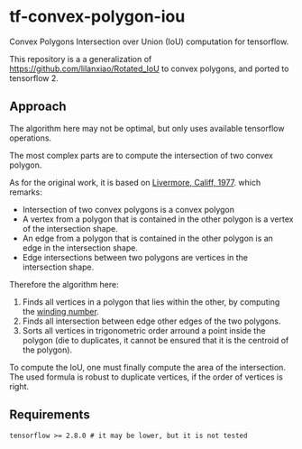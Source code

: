 # tf-convex-polygon-iou

Convex Polygons Intersection over Union (IoU) computation for tensorflow.

This repository is a a generalization of https://github.com/lilanxiao/Rotated_IoU to convex polygons, and ported to tensorflow 2.


## Approach

The algorithm here may not be optimal, but only uses available tensorflow operations.

The most complex parts are to compute the intersection of two convex polygon.

As for the original work, it is based on [Livermore, Califf, 1977](https://www.osti.gov/servlets/purl/7309916/). which remarks:

* Intersection of two convex polygons is a convex polygon
* A vertex from a polygon that is contained in the other polygon is a vertex of the intersection shape. 
* An edge from a polygon that is contained in the other polygon is an edge in the intersection shape. 
* Edge intersections between two polygons are vertices in the intersection shape.

Therefore the algorithm here:
1. Finds all vertices in a polygon that lies within the other, by computing the [winding number](https://web.archive.org/web/20130126163405/http://geomalgorithms.com/a03-_inclusion.html).
2. Finds all intersection between edge other edges of the two polygons.
3. Sorts all vertices in trigonometric order arround a point inside the polygon (die to duplicates, it cannot be ensured that it is the centroid of the polygon).

To compute the IoU, one must finally compute the area of the intersection. The used formula is robust to duplicate vertices, if the order of vertices is right.

## Requirements

```
tensorflow >= 2.8.0 # it may be lower, but it is not tested
```

